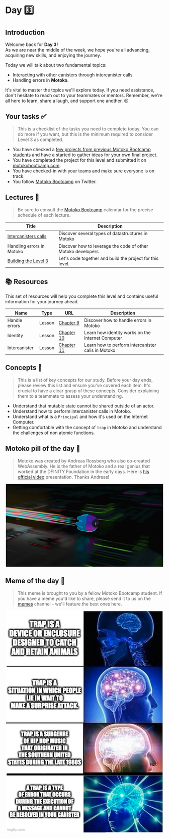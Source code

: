# Day 3️⃣

## Introduction

Welcome back for **Day 3!** <br/> 
As we are near the middle of the week, we hope you're all advancing, acquiring new skills, and enjoying the journey.

Today we will talk about two fundamental topics:

- Interacting with other canisters through intercanister calls.
- Handling errors in **Motoko**.

It's vital to master the topics we'll explore today. If you need assistance, don't hesitate to reach out to your teammates or mentors. Remember, we're all here to learn, share a laugh, and support one another. 😉

## Your tasks ✅

> This is a checklist of the tasks you need to complete today. You can do more if you want, but this is the minimum required to consider Level 3 as completed.

- You have checked a [few projects from previous Motoko Bootcamp students](https://github.com/motoko-bootcamp/awesome-students) and have a started to gather ideas for your own final project.
- You have completed the project for this level and submitted it on [motokobootcamp.com](https://motokobootcamp.com/).
- You have checked-in with your teams and make sure everyone is on track.
- You follow [Motoko Bootcamp](https://twitter.com/motoko_bootcamp) on Twitter.

## Lectures 🍿

> Be sure to consult the [Motoko Bootcamp](https://calendar.google.com/calendar/u/0/embed?src=c_1a1c0c95f41c3d5729532726aaa57d96e991c5d3254b0f9e02fdf4d9babf4401@group.calendar.google.com) calendar for the precise schedule of each lecture.

| Title                                                                                            | Description                                                  |
| ------------------------------------------------------------------------------------------------ | ------------------------------------------------------------ |
| <a href="https://www.youtube.com/watch?v=9tFvkOWOTQs" target="_blank"> Intercanisters calls </a> | Discover several types of datastructures in Motoko           |
| Handling errors in Motoko                                                                        | Discover how to leverage the code of other Motoko developers |
| <a href="https://www.youtube.com/watch?v=aQFxqV9klpM" target="_blank"> Building the Level 3 </a> | Let's code together and build the project for this level.    |

## 📚 Resources

This set of resources will help you complete this level and contains useful information for your journey ahead.

| Name          | Type   | URL                                                                                                       | Description                                        |
| ------------- | ------ | --------------------------------------------------------------------------------------------------------- | -------------------------------------------------- |
| Handle errors | Lesson | [Chapter 9](https://github.com/motoko-bootcamp/dao-adventure/blob/main/lessons/chapter-9/CHAPTER-9.MD)    | Discover how to handle errors in Motoko            |
| Identity      | Lesson | [Chapter 10](https://github.com/motoko-bootcamp/dao-adventure/blob/main/lessons/chapter-10/CHAPTER-10.MD) | Learn how identity works on the Internet Computer  |
| Intercanister | Lesson | [Chapter 11](https://github.com/motoko-bootcamp/dao-adventure/blob/main/lessons/chapter-11/CHAPTER-11.MD) | Learn how to perform intercanister calls in Motoko |

## Concepts 🧠

> This is a list of key concepts for our study. Before your day ends, please review this list and ensure you've covered each item. It's crucial to have a clear grasp of these concepts. Consider explaining them to a teammate to assess your understanding.

- Understand that mutable state cannot be shared outside of an actor.
- Understand how to perform intercanister calls in Motoko.
- Understand what is a `Principal` and how it's used on the Internet Computer.
- Getting comfortable with the concept of `trap` in Motoko and understand the challenges of non atomic functions.

## Motoko pill of the day 💊

> Motoko was created by Andreas Rossberg who also co-created WebAssembly. He is the father of Motoko and a real genius that worked at the DFINITY Foundation in the early days. Here is [his official video](https://www.youtube.com/watch?v=4eSceDOS-Ms) presentation. Thanks Andreas!

<p align="center"> <img src="../../assets/day_3/guide/motoko.webp" style="width: 500px;" /></p>

## Meme of the day 🙈

> This meme is brought to you by a fellow Motoko Bootcamp student. If you have a meme you'd like to share, please send it to us on the [memes](https://discord.gg/vwEC5RcKBv) channel - we'll feature the best ones here.

<p align="center"><img src="../../assets/day_3/guide/meme_day_3.png" style="width: 500px;" /></p>
